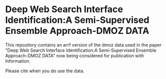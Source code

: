 Deep Web Search Interface Identification:A Semi-Supervised Ensemble Approach-DMOZ DATA
=====
This repository contains an arrf version of the dmoz data used in the paper "Deep Web Search Interface Identification:A Semi-Supervised Ensemble Approach-DMOZ DATA" now being considered for publication with Information.

Please cite when you do use the data.

